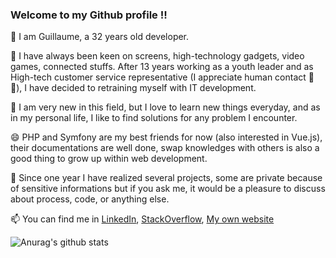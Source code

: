 ### Welcome to my Github profile !! 

👋 I am Guillaume, a 32 years old developer. 

🔭 I have always been keen on screens, high-technology gadgets, video games, connected stuffs.
After 13 years working as a youth leader and as High-tech customer service representative (I appreciate human contact 👯👯), I have decided to retraining myself with IT development.

🌱 I am very new in this field, but I love to learn new things everyday, and as in my personal life, I like to find solutions for any problem I encounter. 

😄 PHP and Symfony are my best friends for now (also interested in Vue.js), their documentations are well done, swap knowledges with others is also a good thing to grow up within web development. 

💬 Since one year I have realized several projects, some are private because of sensitive informations but if you ask me, it would be a pleasure to discuss about process, code, or anything else.

📫 You can find me in [LinkedIn](https://www.linkedin.com/in/guillaumegeorges/), [StackOverflow](https://stackoverflow.com/users/13133575/metaljk), [My own website](https://www.guillaumegeorges.fr)

![Anurag's github stats](https://github-readme-stats.vercel.app/api?username=Metaljunkfr)


<!--
**Metaljunkfr/Metaljunkfr** is a ✨ _special_ ✨ repository because its `README.md` (this file) appears on your GitHub profile.

Here are some ideas to get you started:

- 🔭 I’m currently working on ...
- 🌱 I’m currently learning ...
- 👯 I’m looking to collaborate on ...
- 🤔 I’m looking for help with ...
- 💬 Ask me about ...
- 📫 How to reach me: ...
- 😄 Pronouns: ...
- ⚡ Fun fact: ...
-->
